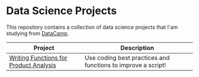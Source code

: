 # Data Science Projects

This repository contains a collection of data science projects that I'am studying from [DataCamp](https://www.datacamp.com/profile/primosource).  

Project      | Description
----------   | -----------
[Writing Functions for Product Analysis](writing-functions-for-product-analysis) | Use coding best practices and functions to improve a script!

